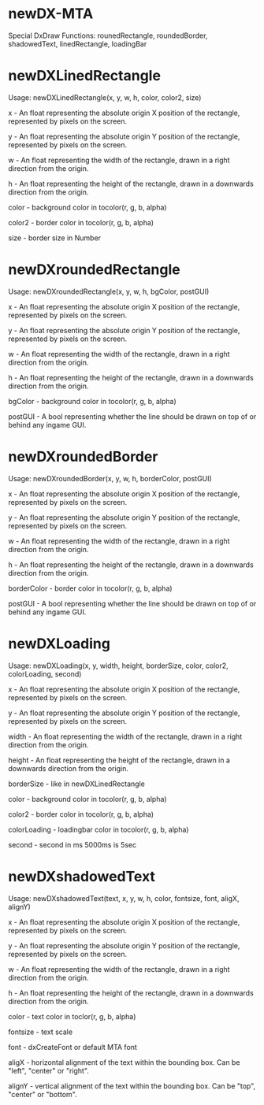 # newDX-MTA

Special DxDraw Functions: rounedRectangle, roundedBorder, shadowedText, linedRectangle, loadingBar

# newDXLinedRectangle

Usage: newDXLinedRectangle(x, y, w, h, color, color2, size)

x - An float representing the absolute origin X position of the rectangle, represented by pixels on the screen.

y - An float representing the absolute origin Y position of the rectangle, represented by pixels on the screen.

w - An float representing the width of the rectangle, drawn in a right direction from the origin.

h - An float representing the height of the rectangle, drawn in a downwards direction from the origin.

color - background color in tocolor(r, g, b, alpha)

color2 - border color in tocolor(r, g, b, alpha)

size - border size in Number

# newDXroundedRectangle

Usage: newDXroundedRectangle(x, y, w, h, bgColor, postGUI)

x - An float representing the absolute origin X position of the rectangle, represented by pixels on the screen.

y - An float representing the absolute origin Y position of the rectangle, represented by pixels on the screen.

w - An float representing the width of the rectangle, drawn in a right direction from the origin.

h - An float representing the height of the rectangle, drawn in a downwards direction from the origin.

bgColor - background color in tocolor(r, g, b, alpha)

postGUI - A bool representing whether the line should be drawn on top of or behind any ingame GUI.

# newDXroundedBorder

Usage: newDXroundedBorder(x, y, w, h, borderColor, postGUI)

x - An float representing the absolute origin X position of the rectangle, represented by pixels on the screen.

y - An float representing the absolute origin Y position of the rectangle, represented by pixels on the screen.

w - An float representing the width of the rectangle, drawn in a right direction from the origin.

h - An float representing the height of the rectangle, drawn in a downwards direction from the origin.

borderColor - border color in tocolor(r, g, b, alpha)

postGUI - A bool representing whether the line should be drawn on top of or behind any ingame GUI.

# newDXLoading

Usage: newDXLoading(x, y, width, height, borderSize, color, color2, colorLoading, second)

x - An float representing the absolute origin X position of the rectangle, represented by pixels on the screen.

y - An float representing the absolute origin Y position of the rectangle, represented by pixels on the screen.

width - An float representing the width of the rectangle, drawn in a right direction from the origin.

height - An float representing the height of the rectangle, drawn in a downwards direction from the origin.

borderSize - like in newDXLinedRectangle

color - background color in tocolor(r, g, b, alpha)

color2 - border color in tocolor(r, g, b, alpha)

colorLoading - loadingbar color in tocolor(r, g, b, alpha)

second - second in ms 5000ms is 5sec

# newDXshadowedText

Usage: newDXshadowedText(text, x, y, w, h, color, fontsize, font, aligX, alignY)

x - An float representing the absolute origin X position of the rectangle, represented by pixels on the screen.

y - An float representing the absolute origin Y position of the rectangle, represented by pixels on the screen.

w - An float representing the width of the rectangle, drawn in a right direction from the origin.

h - An float representing the height of the rectangle, drawn in a downwards direction from the origin.

color - text color in toclor(r, g, b, alpha)

fontsize - text scale

font - dxCreateFont or default MTA font

aligX - horizontal alignment of the text within the bounding box. Can be "left", "center" or "right".

alignY - vertical alignment of the text within the bounding box. Can be "top", "center" or "bottom".
